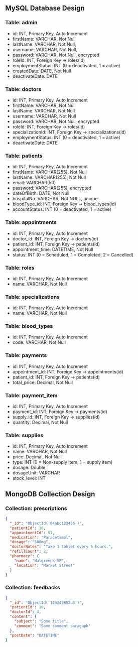 ## MySQL Database Design

### Table: admin
- id: INT, Primary Key, Auto Increment
- firstName: VARCHAR, Not Null
- lastName: VARCHAR, Not Null,
- username: VARCHAR, Not Null,
- password: VARCHAR, Not Null, encrypted
- roleId: INT, Foreign Key &rarr; roles(id)
- employmentStatus: INT (0 = deactivated, 1 = active)
- createdDate: DATE, Not Null
- deactivateDate: DATE

### Table: doctors
- id: INT, Primary Key, Auto Increment
- firstName: VARCHAR, Not Null
- lastName: VARCHAR, Not Null
- username: VARCHAR, Not Null
- password: VARCHAR, Not Null, encrypted
- roleId: INT, Foreign Key &rarr; roles(id)
- specializationId: INT, Foreign Key &rarr; specializations(id)
- employmentStatus: INT (0 = deactivated, 1 = active)
- deactivateDate: DATE

### Table: patients
- id: INT, Primary Key, Auto Increment
- firstName: VARCHAR(255), Not Null
- lastName: VARCHAR(255), Not Null
- email: VARCHAR(50)
- password: VARCHAR(255), encrypted
- dateOfBirth: DATE, Not Null
- hospitalNo: VARCHAR, Not NULL, unique
- bloodType_id: INT, Foreign Key &rarr; blood_types(id)
- accountStatus: INT (0 = deactivated, 1 = active)

### Table: appointments
- id: INT, Primary Key, Auto Increment
- doctor_id: INT, Foreign Key &rarr; doctors(id)
- patient_id: INT, Foreign Key &rarr; patients(id)
- appointment_time: DATETIME, Not Null
- status: INT (0 = Scheduled, 1 = Completed, 2 = Cancelled)

### Table: roles
- id: INT, Primary Key, Auto Increment
- name: VARCHAR, Not Null

### Table: specializations
- id: INT, Primary Key, Auto Increment
- name: VARCHAR, Not Null

### Table: blood_types
- id: INT, Primary Key, Auto Increment
- code: VARCHAR, Not Null

### Table: payments
- id: INT, Primary Key, Auto Increment
- appointment_id: INT, Foreign Key &rarr; appointments(id)
- patient_id: INT, Foreign Key &rarr; patients(id)
- total_price: Decimal, Not Null

### Table: payment_item
- id: INT, Primary Key, Auto Increment
- payment_id: INT, Foreign Key &rarr; payments(id)
- supply_id: INT, Foreign Key &rarr; supplies(id)
- quantity: Decimal, Not Null

### Table: supplies
- id: INT, Primary Key, Auto Increment
- name: VARCHAR, Not Null
- price: Decimal, Not Null
- type: INT (0 = Non-supply item, 1 = supply item)
- dosage: Double
- dosageUnit: VARCHAR
- stock_level: INT


## MongoDB Collection Design

### Collection: prescriptions
```json
{
  "_id": "ObjectId('64abc123456')",
  "patientId": 10,
  "appointmentId": 51,
  "medication": "Paracetamol",
  "dosage": "500mg",
  "doctorNotes": "Take 1 tablet every 6 hours.",
  "refillCount": 2,
  "pharmacy": {
    "name": "Walgreens SF",
    "location": "Market Street"
  }
}
```

### Collection: feedbacks
```json
{
  "_id": "ObjectId('124249852u3')",
  "patientId": 10,
  "doctorId": 4,
  "content": {
    "subject": "Some title",
    "comment": "Some comment paragaph"
  },
  "postDate": "DATETIME"
}
```